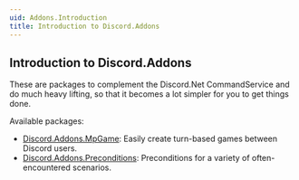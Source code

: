 ```yaml
---
uid: Addons.Introduction
title: Introduction to Discord.Addons
---
```

## Introduction to Discord.Addons

These are packages to complement the Discord.Net CommandService and do much heavy lifting, so that it becomes a lot simpler for you to get things done.

Available packages:
* [Discord.Addons.MpGame](xref:Addons.MpGame.Introduction): Easily create turn-based games between Discord users.
* [Discord.Addons.Preconditions](xref:Discord.Addons.Preconditions): Preconditions for a variety of often-encountered scenarios.
